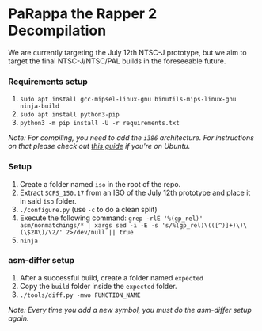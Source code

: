 # PaRappa the Rapper 2 Decompilation

We are currently targeting the July 12th NTSC-J prototype, but we aim to target the final NTSC-J/NTSC/PAL builds in the foreseeable future.

### Requirements setup
1. `sudo apt install gcc-mipsel-linux-gnu binutils-mips-linux-gnu ninja-build`
2. `sudo apt install python3-pip`
3. `python3 -m pip install -U -r requirements.txt`

*Note: For compiling, you need to add the `i386` architecture. For instructions on that please check out [this guide](https://askubuntu.com/questions/454253/how-to-run-32-bit-app-in-ubuntu-64-bit) if you're on Ubuntu.*

### Setup

1. Create a folder named `iso` in the root of the repo.
2. Extract `SCPS_150.17` from an ISO of the July 12th prototype and place it in said `iso` folder.
3. `./configure.py` (use `-c` to do a clean split)
4. Execute the following command: `grep -rlE '%(gp_rel)' asm/nonmatchings/* | xargs sed -i -E -s 's/%(gp_rel)\(([^)]+)\)\(\$28\)/\2/' 2>/dev/null || true`
5. `ninja`

### asm-differ setup
1. After a successful build, create a folder named `expected`
2. Copy the `build` folder inside the `expected` folder.
3. `./tools/diff.py -mwo FUNCTION_NAME`

*Note: Every time you add a new symbol, you must do the asm-differ setup again.*
